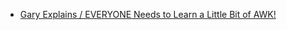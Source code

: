 * [Gary Explains / EVERYONE Needs to Learn a Little Bit of AWK!](https://www.youtube.com/watch?v=jJ02kEETw70)
